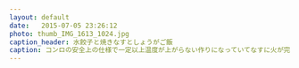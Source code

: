 ```yaml
---
layout: default
date:   2015-07-05 23:26:12
photo: thumb_IMG_1613_1024.jpg
caption_header: 水餃子と焼きなすとしょうがご飯
caption: コンロの安全上の仕様で一定以上温度が上がらない作りになっていてなすに火が完全に通らなかった。あと米粉の餃子の皮は茹でるとボロボロになった。
---
```

